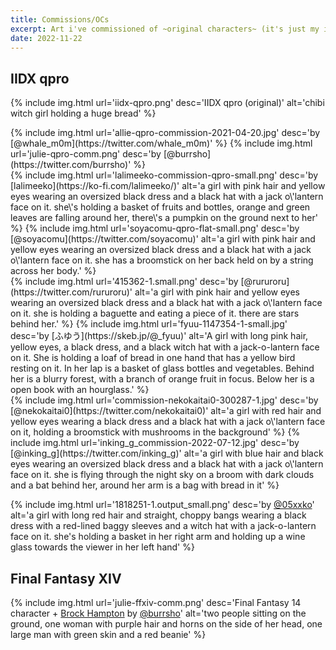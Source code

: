 ```yaml
---
title: Commissions/OCs
excerpt: Art i've commissioned of ~original characters~ (it's just my iidx and ffxiv characters)
date: 2022-11-22
---
```


## IIDX qpro

{% include img.html url='iidx-qpro.png' desc='IIDX qpro (original)' alt='chibi witch girl holding a huge bread' %}
<div class="img-block">
{% include img.html url='allie-qpro-commission-2021-04-20.jpg' desc='by [@whale_m0m](https://twitter.com/whale_m0m)' %}
{% include img.html url='julie-qpro-comm.png' desc='by [@burrsho](https://twitter.com/burrsho)' %}
</div>
<div class="img-block">
{% include img.html url='lalimeeko-commission-qpro-small.png' desc='by [lalimeeko](https://ko-fi.com/lalimeeko/)' alt='a girl with pink hair and yellow eyes wearing an oversized black dress and a black hat with a jack o\'lantern face on it. she\'s holding a basket of fruits and bottles, orange and green leaves are falling around her, there\'s a pumpkin on the ground next to her' %}
{% include img.html url='soyacomu-qpro-flat-small.png' desc='by [@soyacomu](https://twitter.com/soyacomu)' alt='a girl with pink hair and yellow eyes wearing an oversized black dress and a black hat with a jack o\'lantern face on it. she has a broomstick on her back held on by a string across her body.' %}
</div>

<div class="img-block">
{% include img.html url='415362-1.small.png' desc='by [@rururoru](https://twitter.com/rururoru)' alt='a girl with pink hair and yellow eyes wearing an oversized black dress and a black hat with a jack o\'lantern face on it. she is holding a baguette and eating a piece of it. there are stars behind her.' %}
{% include img.html url='fyuu-1147354-1-small.jpg' desc='by [ふゆう](https://skeb.jp/@_fyuu)' alt='A girl with long pink hair, yellow eyes, a black dress, and a black witch hat with a jack-o-lantern face on it. She is holding a loaf of bread in one hand that has a yellow bird resting on it. In her lap is a basket of glass bottles and vegetables. Behind her is a blurry forest, with a branch of orange fruit in focus. Below her is a open book with an hourglass.' %}
</div>

<div class="img-block">
{% include img.html url='commission-nekokaitai0-300287-1.jpg' desc='by [@nekokaitai0](https://twitter.com/nekokaitai0)' alt='a girl with red hair and yellow eyes wearing a black dress and a black hat with a jack o\'lantern face on it, holding a broomstick with mushrooms in the background' %}
{% include img.html url='inking_g_commission-2022-07-12.jpg' desc='by [@inking_g](https://twitter.com/inking_g)' alt='a girl with blue hair and black eyes wearing an oversized black dress and a black hat with a jack o\'lantern face on it. she is flying through the night sky on a broom with dark clouds and a bat behind her, around her arm is a bag with bread in it' %}
</div>

{% include img.html url='1818251-1.output_small.png' desc='by [@05xxko](https://skeb.jp/@05xxko/works/2)' alt='a girl with long red hair and straight, choppy bangs wearing a black dress with a red-lined baggy sleeves and a witch hat with a jack-o-lantern face on it. she\'s holding a basket in her right arm and holding up a wine glass towards the viewer in her left hand' %}

## Final Fantasy XIV

{% include img.html url='julie-ffxiv-comm.png' desc='Final Fantasy 14 character + [Brock Hampton](https://twitter.com/radvillain/) by [@burrsho](https://twitter.com/burrsho)' alt='two people sitting on the ground, one woman with purple hair and horns on the side of her head, one large man with green skin and a red beanie' %}
